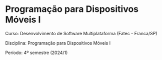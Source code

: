 # Programação para Dispositivos Móveis I

Curso: Desenvolvimento de Software Multiplataforma (Fatec - Franca/SP)

Disciplina: Programação para Dispositivos Móveis I

Período: 4º semestre (2024/1)
